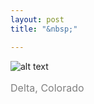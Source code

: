 ```yaml
---
layout: post
title: "&nbsp;"

---
```

![alt text](https://jonkalev.s3.us-west-2.amazonaws.com/2023026-sheep.jpg)
<p style="color: grey; font-size: 16px;">Delta, Colorado</p>



